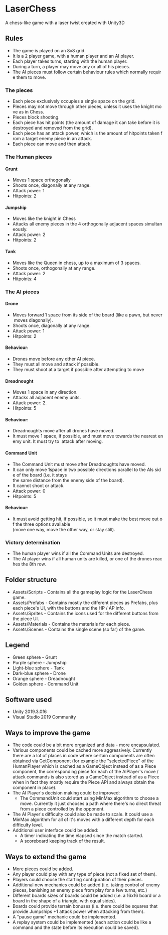 # LaserChess
A chess-like game with a laser twist created with Unity3D

## Rules

* The game is played on an 8x8 grid. 
* It is a 2 player game, with a human player and an AI player.
* Each player takes turns, starting with the human player.
* During a turn, a player may move any or all of his pieces.
* The AI pieces must follow certain behaviour rules which normally require them to move.

### The pieces

* Each piece exclusively occupies a single space on the grid.
* Pieces may not move through other pieces, unless it uses the knight move as in Chess.
* Pieces block shooting.
* Each piece has hit points (the amount of damage it can take before it is destroyed and removed from the grid).
* Each piece has an attack power, which is the amount of hitpoints taken from a target enemy piece in an attack.
* Each piece can move and then attack.

### The Human pieces

#### Grunt

* Moves 1 space orthogonally
* Shoots once, diagonally at any range.
* Attack power: 1
* Hitpoints: 2

#### Jumpship

* Moves like the knight in Chess
* Attacks all enemy pieces in the 4 orthogonally adjacent spaces simultaneously.
* Attack power: 2
* Hitpoints: 2

#### Tank

* Moves like the Queen in chess, up to a maximum of 3 spaces.
* Shoots once, orthogonally at any range.
* Attack power: 2
* Hitpoints: 4

### The AI pieces

#### Drone

* Moves forward 1 space from its side of the board (like a pawn, but never moves diagonally).
* Shoots once, diagonally at any range.
* Attack power: 1
* Hitpoints: 2

#### Behaviour:

* Drones move before any other AI piece.
* They must all move and attack if possible.
* They must shoot at a target if possible after attempting to move

#### Dreadnought

* Moves 1 space in any direction.
* Attacks all adjacent enemy units.
* Attack power: 2.
* Hitpoints: 5

#### Behaviour:

* Dreadnoughts move after all drones have moved.
* It must move 1 space, if possible, and must move towards the nearest enemy unit. It must try to  attack after moving.

#### Command Unit

* The Command Unit must move after Dreadnoughts have moved.
* It can only move 1space in two possible directions parallel to the AIs side of the board (i.e. it stays  the same distance from the enemy side of the board).
* It cannot shoot or attack.
* Attack power: 0
* Hitpoints: 5

#### Behaviour:

* It must avoid getting hit, if possible, so it must make the best move out of the three options available  (move one way, move the other way, or stay still).

### Victory determination

* The human player wins if all the Command Units are destroyed.
* The AI player wins if all human units are killed, or one of the drones reaches the 8th row.

## Folder structure

* Assets/Scripts - Contains all the gameplay logic for the LaserChess game.
* Assets/Prefabs - Contains mostly the different pieces as Prefabs, plus each piece's UI, with the buttons and the HP / AP info.
* Assets/Sprites - Contains the icons used for the different buttons from the piece UI.
* Assets/Materials - Contains the materials for each piece.
* Assets/Scenes - Contains the single scene (so far) of the game.

## Legend

* Green sphere - Grunt
* Purple sphere - Jumpship
* Light-blue sphere - Tank
* Dark-blue sphere - Drone
* Orange sphere - Dreadnought
* Golden sphere - Command Unit

## Software used

* Unity 2019.3.0f6
* Visual Studio 2019 Community

## Ways to improve the game

- The code could be a bit more organized and data - more encapsulated.
- Various components could be cached more aggressively. Currently there are a lot of places in code where certain components are often obtained via GetComponent (for example the "selectedPiece" of the HumanPlayer which is cached as a GameObject instead of as a Piece component, the corresponding piece for each of the AIPlayer's move / attack commands is also stored as a GameObject instead of as a Piece when in fact they mostly require the Piece API and always obtain the component in place).
- The AI Player's decision making could be improved:
  - The CommandUnit could start using MinMax algorithm to choose a move. Currently it just chooses a path where there's no direct threat from a piece controlled by the opponent.
- The AI Player's difficulty could also be made to scale. It could use a MinMax algorithm for all of it's moves with a different depth for each difficulty level.
- Additional user interface could be added:
  - A timer indicating the time elapsed since the match started.
  - A scoreboard keeping track of the result.

## Ways to extend the game

- More pieces could be added.
- Any player could play with any type of piece (not a fixed set of them).
- Players could choose the starting configuration of their pieces.
- Additional new mechanics could be added (i.e. taking control of enemy pieces, banishing an enemy piece from play for a few turns, etc.)
- Different boards sizes of boards could be added (i.e. a 16x16 board or a board in the shape of a triangle, with equal sides).
- Boards could provide terrain bonuses (i.e. there could be squares that provide Jumpships +1 attack power when attacking from them).
- A "pause game" mechanic could be implemented.
- A replay system could be implemented (each action could be like a command and the state before its execution could be saved).
